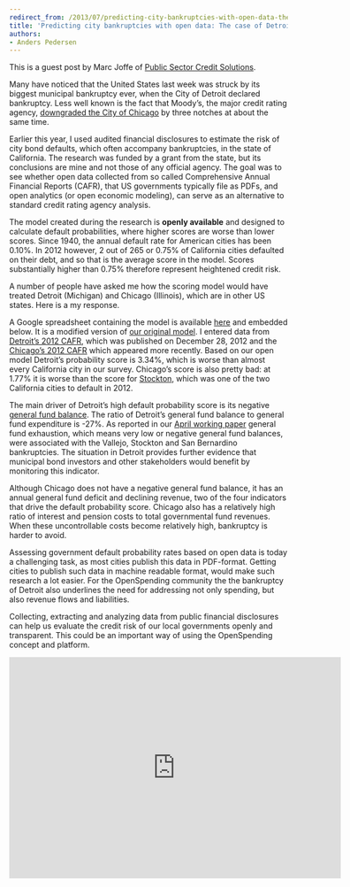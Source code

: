 ```yaml
---
redirect_from: /2013/07/predicting-city-bankruptcies-with-open-data-the-case-of-detroit/
title: 'Predicting city bankruptcies with open data: The case of Detroit'
authors:
- Anders Pedersen
---
```

This is a guest post by Marc Joffe of <a href="http://www.publicsectorcredit.org/ca">Public Sector Credit Solutions</a>. 

Many have noticed that the United States last week was struck by its biggest municipal bankruptcy ever, when the City of Detroit declared bankruptcy. Less well known is the fact that Moody’s, the major credit rating agency, <a href="http://www.chicagotribune.com/business/breaking/chi-moodys-slashes-chicago-ratings-20130718,0,6620303.story.">downgraded the City of Chicago</a> by three notches at about the same time.

Earlier this year, I used audited financial disclosures to estimate the risk of city bond defaults, which often accompany bankruptcies, in the state of California. The research was funded by a grant from the state, but its conclusions are mine and not those of any official agency. The goal was to see whether open data collected from so called Comprehensive Annual Financial Reports (CAFR), that US governments typically file as PDFs, and open analytics (or open economic modeling), can serve as an alternative to standard credit rating agency analysis.

The model created during the research is <strong>openly available</strong> and designed to calculate default probabilities, where higher scores are worse than lower scores. Since 1940, the annual default rate for American cities has been 0.10%. In 2012 however, 2 out of 265 or 0.75% of California cities defaulted on their debt, and so that is the average score in the model. Scores substantially higher than 0.75% therefore represent heightened credit risk.

A number of people have asked me how the scoring model would have treated Detroit (Michigan) and Chicago (Illinois), which are in other US states. Here is a my response.

A Google spreadsheet containing the model is available <a href="https://docs.google.com/a/okfn.org/spreadsheet/ccc?key=0AvdkMlz2NopEdGtKdnY2VTRPcmFLbmFPanNvc2pCdUE#gid=0">here</a> and embedded below. It is a modified version of <a href="http://www.publicsectorcredit.org/ca">our original model</a>. I entered data from <a href="http://www.detroitmi.gov/Portals/0/docs/finance/CAFR/Final%202012%20Detroit%20Financial%20Statements.pdf">Detroit’s 2012 CAFR</a>, which was published on December 28, 2012 and the <a href="http://www.cityofchicago.org/content/dam/city/depts/fin/supp_info/CAFR/2012/CAFR_2012.pdf">Chicago’s 2012 CAFR</a> which appeared more recently. Based on our open model Detroit’s probability score is 3.34%, which is worse than almost every California city in our survey. Chicago’s score is also pretty bad: at 1.77% it is worse than the score for <a href="http://www.stocktongov.com/government/departments/manager/bankruptcy/default.html">Stockton</a>, which was one of the two California cities to default in 2012.

The main driver of Detroit’s high default probability score is its negative <a href="http://en.wikipedia.org/wiki/Fund_accounting">general fund balance</a>. The ratio of Detroit’s general fund balance to general fund expenditure is -27%. As reported in our <a href="http://papers.ssrn.com/sol3/papers.cfm?abstract_id=2258801">April working paper</a> general fund exhaustion, which means very low or negative general fund balances, were associated with the Vallejo, Stockton and San Bernardino bankruptcies. The situation in Detroit provides further evidence that municipal bond investors and other stakeholders would benefit by monitoring this indicator.

Although Chicago does not have a negative general fund balance, it has an annual general fund deficit and declining revenue, two of the four indicators that drive the default probability score. Chicago also has a relatively high ratio of interest and pension costs to total governmental fund revenues. When these uncontrollable costs become relatively high, bankruptcy is harder to avoid.

Assessing government default probability rates based on open data is today a challenging task, as most cities publish this data in PDF-format. Getting cities to publish such data in machine readable format, would make such research a lot easier. For the OpenSpending community the the bankruptcy of Detroit also underlines the need for addressing not only spending, but also revenue flows and liabilities.

Collecting, extracting and analyzing data from public financial disclosures can help us evaluate the credit risk of our local governments openly and transparent. This could be an important way of using the OpenSpending concept and platform. 

<iframe width='600' height='400' frameborder='0' src='https://docs.google.com/spreadsheet/pub?key=0AvdkMlz2NopEdGtKdnY2VTRPcmFLbmFPanNvc2pCdUE&output=html&widget=true'></iframe>

